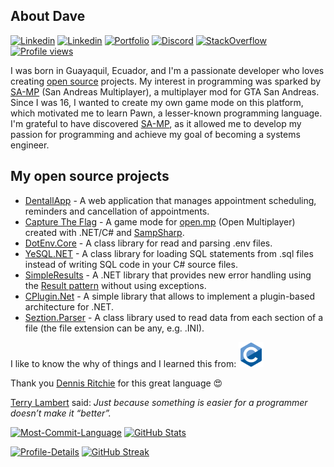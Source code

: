 ## About Dave
[![Linkedin](https://img.shields.io/badge/-YOUTUBE-ff0000?style=for-the-badge&logo=youtube&logoColor=white)](https://www.youtube.com/@DaveRoman-mc4nn)
[![Linkedin](https://img.shields.io/badge/-LINKEDIN-0077B5?style=for-the-badge&logo=linkedin&logoColor=white)](https://www.linkedin.com/in/dave-roman)
[![Portfolio](https://img.shields.io/badge/Portfolio-%23000000.svg?style=for-the-badge&logo=firefox&logoColor=#FF7139)](https://mrdave1999.github.io)
[![Discord](https://img.shields.io/badge/Discord-%235865F2.svg?style=for-the-badge&logo=discord&logoColor=white)](https://discordapp.com/users/362294127322464257)
[![StackOverflow](https://img.shields.io/badge/stack%20overflow-FE7A16?logo=stack-overflow&logoColor=white&style=for-the-badge)](https://es.stackoverflow.com/users/105299/mrdave1999)
[![Profile views](https://komarev.com/ghpvc/?username=mrdave1999&color=green&style=for-the-badge)](https://github.com/antonkomarev/github-profile-views-counter)

I was born in Guayaquil, Ecuador, and I'm a passionate developer who loves creating [open source](https://opensource.org/definition-annotated) projects. My interest in programming was sparked by [SA-MP](https://www.sa-mp.mp) (San Andreas Multiplayer), a multiplayer mod for GTA San Andreas. Since I was 16, I wanted to create my own game mode on this platform, which motivated me to learn Pawn, a lesser-known programming language. I'm grateful to have discovered [SA-MP](https://www.sa-mp.mp), as it allowed me to develop my passion for programming and achieve my goal of becoming a systems engineer.

## My open source projects
- [DentallApp](https://github.com/DentallApp) - A web application that manages appointment scheduling, reminders and cancellation of appointments.
- [Capture The Flag](https://github.com/MrDave1999/Capture-The-Flag) - A game mode for [open.mp](https://github.com/openmultiplayer) (Open Multiplayer) created with .NET/C# and [SampSharp](https://github.com/ikkentim/SampSharp).
- [DotEnv.Core](https://github.com/MrDave1999/dotenv.core) - A class library for read and parsing .env files.
- [YeSQL.NET](https://github.com/ose-net/yesql.net) - A class library for loading SQL statements from .sql files instead of writing SQL code in your C# source files.
- [SimpleResults](https://github.com/MrDave1999/SimpleResults) - A .NET library that provides new error handling using the [Result pattern](https://medium.com/@wgyxxbf/result-pattern-a01729f42f8c) without using exceptions.
- [CPlugin.Net](https://github.com/MrDave1999/CPlugin.Net) - A simple library that allows to implement a plugin-based architecture for .NET.
- [Seztion.Parser](https://github.com/MrDave1999/seztion-parser) - A class library used to read data from each section of a file (the file extension can be any, e.g. .INI).

<p align="left"> 
  I like to know the why of things and I learned this from:
  <a href="https://www.cprogramming.com/" target="_blank" rel="noreferrer"> 
    <img src="https://raw.githubusercontent.com/devicons/devicon/master/icons/c/c-original.svg" alt="c" width="40" height="40"/> 
  </a> 
</p>

Thank you [Dennis Ritchie](https://en.wikipedia.org/wiki/Dennis_Ritchie) for this great language :heart_eyes:

[Terry Lambert](https://www.quora.com/Is-Go-better-in-multithreading-than-C) said: *Just because something is easier for a programmer doesn’t make it “better”.*

[![Most-Commit-Language](http://github-profile-summary-cards.vercel.app/api/cards/most-commit-language?username=mrdave1999&theme=monokai)](https://github.com/vn7n24fzkq/github-profile-summary-cards)
[![GitHub Stats](https://github-readme-stats.vercel.app/api?username=mrdave1999&show_icons=true&count_private=true&locale=en&theme=monokai)](https://github.com/anuraghazra/github-readme-stats)

[![Profile-Details](http://github-profile-summary-cards.vercel.app/api/cards/profile-details?username=mrdave1999&theme=monokai)](https://github.com/vn7n24fzkq/github-profile-summary-cards)
[![GitHub Streak](https://streak-stats.demolab.com/?user=MrDave1999&theme=dark)](https://git.io/streak-stats)

